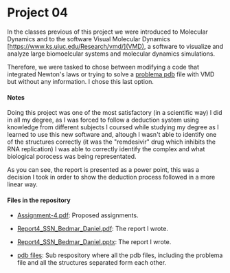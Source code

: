 # Project 04
In the classes previous of this project we were introduced to Molecular Dynamics and 
to the software Visual Molecular Dynamics [https://www.ks.uiuc.edu/Research/vmd/](VMD), 
a software to visualize and analyze large biomoelcular systems and molecular dynamics simulations.

Therefore, we were tasked to chose between modifying a code that integrated Newton's laws or
trying to solve a [problema pdb](https://github.com/DaniBedmar/Nanometric-Systems-Simulation/blob/main/Project_04_Solving_a_pdb_file/pdb_files/problema.pdb) file with VMD  but without any information. I chose this last option.


#### Notes
Doing this project was one of the most satisfactory (in a scientific way) I did in all my degree, 
as I was forced to follow a deduction system using knowledge from different subjects I coursed while
studying my degree as I learned to use this new software and, altough I wasn't able to identify one
of the structures correctly (it was the "remdesivir" drug which inhibits the RNA replication) I was
able to correctly identify the complex and what biological porocess was being representated.

As you can see, the report is presented as a power point, this was a decision I took in order to show
the deduction process followed in a more linear way.


#### Files in the repository

- [Assignment-4.pdf](Assignment-4.pdf): Proposed assignments.

- [Report4_SSN_Bedmar_Daniel.pdf](Report4_SSN_Bedmar_Daniel.pdf): The report I wrote.

- [Report4_SSN_Bedmar_Daniel.pptx](Report4_SSN_Bedmar_Daniel.pptx): The report I wrote.

- [pdb files](pdb_files): Sub respository where all the pdb files, including the problema file and all the structures separated form each other.
